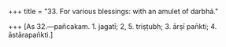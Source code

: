 +++
title = "33. For various blessings: with an amulet of darbhá."

+++
[As 32.—pañcakam. 1. jagatī; 2, 5. triṣṭubh; 3. ārṣī pan̄kti; 4. āstārapan̄kti.]
